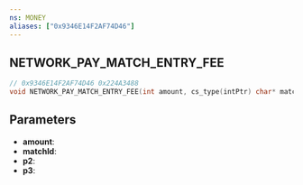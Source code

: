 ```yaml
---
ns: MONEY
aliases: ["0x9346E14F2AF74D46"]
---
```

## NETWORK_PAY_MATCH_ENTRY_FEE

```c
// 0x9346E14F2AF74D46 0x224A3488
void NETWORK_PAY_MATCH_ENTRY_FEE(int amount, cs_type(intPtr) char* matchId, BOOL p2, BOOL p3);
```

## Parameters
* **amount**: 
* **matchId**: 
* **p2**: 
* **p3**: 

